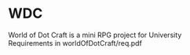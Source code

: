 # WDC
World of Dot Craft is a mini RPG project for University\
Requirements in worldOfDotCraft/req.pdf
